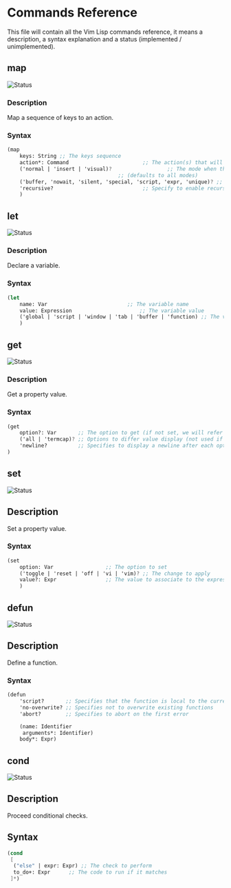 Commands Reference
==================

This file will contain all the Vim Lisp commands reference, it means a description, a syntax explanation and a status (implemented / unimplemented).

map
---

![Status](https://img.shields.io/badge/Status-Implemented-success)

### Description

Map a sequence of keys to an action.

### Syntax

```scheme
(map
	keys: String ;; The keys sequence
	action*: Command 						;; The action(s) that will be triggered
	('normal | 'insert | 'visual)? 					;; The mode when the mapping should be active 
									;; (defaults to all modes)
	('buffer, 'nowait, 'silent, 'special, 'script, 'expr, 'unique)? ;; Special arguments 
	'recursive? 							;; Specify to enable recurson for the command
	)
```

let
---

![Status](https://img.shields.io/badge/Status-Implemented-success)

### Description

Declare a variable.

### Syntax

```scheme
(let 
	name: Var 						   ;; The variable name
	value: Expression 					   ;; The variable value
	('global | 'script | 'window | 'tab | 'buffer | 'function) ;; The variable scope
	)
```

get
---

![Status](https://img.shields.io/badge/Status-Implemented-success)

### Description

Get a property value.

### Syntax

```scheme
(get
	option?: Var       ;; The option to get (if not set, we will refer to the second parameter).	
	('all | 'termcap)? ;; Options to differ value display (not used if `option` is present).
	'newline?          ;; Specifies to display a newline after each option
)
```

set
---

![Status](https://img.shields.io/badge/Status-Implemented-success)

## Description

Set a property value.

### Syntax

```scheme
(set
	option: Var 				;; The option to set
	('toggle | 'reset | 'off | 'vi | 'vim)? ;; The change to apply
	value?: Expr 				;; The value to associate to the expression	
	)
```

defun
-----

![Status](https://img.shields.io/badge/Status-Implemented-success)

## Description

Define a function.

### Syntax

```scheme
(defun 
	'script?       ;; Specifies that the function is local to the current script
	'no-overwrite? ;; Specifies not to overwrite existing functions
	'abort?        ;; Specifies to abort on the first error

	(name: Identifier
	 arguments*: Identifier)
	body*: Expr)
```

cond
----

![Status](https://img.shields.io/badge/Status-Implemented-success)

## Description

Proceed conditional checks.

## Syntax

```scheme
(cond
 [
  ("else" | expr: Expr) ;; The check to perform
  to_do+: Expr 		;; The code to run if it matches 
 ]*)
```
